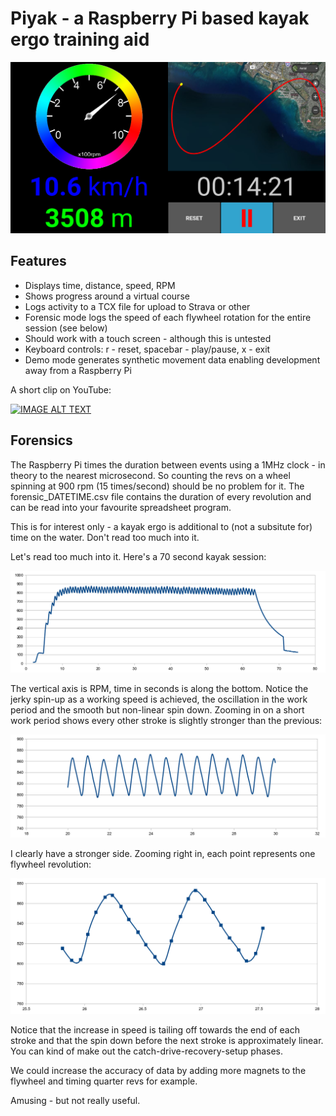 # Piyak - a Raspberry Pi based kayak ergo training aid

![Screenshot](https://raw.githubusercontent.com/logicmonkey/piyak/master/piyak_screenshot.png)

## Features
* Displays time, distance, speed, RPM
* Shows progress around a virtual course
* Logs activity to a TCX file for upload to Strava or other
* Forensic mode logs the speed of each flywheel rotation for the entire session (see below)
* Should work with a touch screen - although this is untested
* Keyboard controls: r - reset, spacebar - play/pause, x - exit
* Demo mode generates synthetic movement data enabling development away from a Raspberry Pi

A short clip on YouTube:

[![IMAGE ALT TEXT](https://i.ytimg.com/vi/152-v3C7pP8/hqdefault.jpg)](http://www.youtube.com/watch?v=152-v3C7pP8 "Piyak in use")

## Forensics
The Raspberry Pi times the duration between events using a 1MHz clock - in theory to the nearest microsecond. So counting the revs on a wheel spinning at 900 rpm (15 times/second) should be no problem for it. The forensic_DATETIME.csv file contains the duration of every revolution and can be read into your favourite spreadsheet program.

This is for interest only - a kayak ergo is additional to (not a subsitute for) time on the water. Don't read too much into it.

Let's read too much into it. Here's a 70 second kayak session:

![Short Session](https://raw.githubusercontent.com/logicmonkey/piyak/master/piyak_session.png)

The vertical axis is RPM, time in seconds is along the bottom. Notice the jerky spin-up as a working speed is achieved, the oscillation in the work period and the smooth but non-linear spin down. Zooming in on a short work period shows every other stroke is slightly stronger than the previous:

![Zoom](https://raw.githubusercontent.com/logicmonkey/piyak/master/piyak_zoom.png)

I clearly have a stronger side. Zooming right in, each point represents one flywheel revolution:

![Left Right](https://raw.githubusercontent.com/logicmonkey/piyak/master/piyak_forensic.png)

Notice that the increase in speed is tailing off towards the end of each stroke and that the spin down before the next stroke is approximately linear. You can kind of make out the catch-drive-recovery-setup phases.

We could increase the accuracy of data by adding more magnets to the flywheel and timing quarter revs for example.

Amusing - but not really useful.

